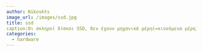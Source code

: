 ```yaml
---
author: Nikoskts
image_url: /images/ssd.jpg
title: ssd
caption:Οι σκληροί δίσκοι SSD, δεν έχουν μηχανικά μέρη(=κινούμενα μέρη) και αποθηκεύουν τα δεδομένα μέσα σε τσιπάκια. Σε αντίθεση με τους απλούς μαγνητικούς δίσκους, οι οποίοι αποθηκεύουν τα δεδομένα σε μαγνητικές περιστρεφόμενες πλάκες και τα διαβάζουν κάποιες κινούμενες κεφαλές.
categories:
  - hardware
---
```

